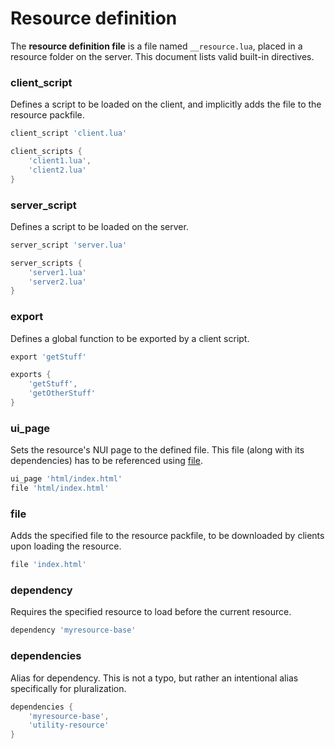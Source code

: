 # Resource definition

The **resource definition file** is a file named `__resource.lua`, placed in a resource folder on the server. This document lists valid built-in directives.

### client_script
Defines a script to be loaded on the client, and implicitly adds the file to the resource packfile.

```lua
client_script 'client.lua'

client_scripts {
    'client1.lua',
    'client2.lua'
}
```

### server_script
Defines a script to be loaded on the server.

```lua
server_script 'server.lua'

server_scripts {
    'server1.lua'
    'server2.lua'
}
```

### export
Defines a global function to be exported by a client script.

```lua
export 'getStuff'

exports {
    'getStuff',
    'getOtherStuff'
}
```

### ui_page
Sets the resource's NUI page to the defined file. This file (along with its dependencies) has to be referenced using [file](#file).

```lua
ui_page 'html/index.html'
file 'html/index.html'
```

### file
Adds the specified file to the resource packfile, to be downloaded by clients upon loading the resource.

```lua
file 'index.html'
```

### dependency
Requires the specified resource to load before the current resource.

```lua
dependency 'myresource-base'
```

### dependencies
Alias for dependency. This is not a typo, but rather an intentional alias specifically for pluralization.

```lua
dependencies {
    'myresource-base',
    'utility-resource'
}
```